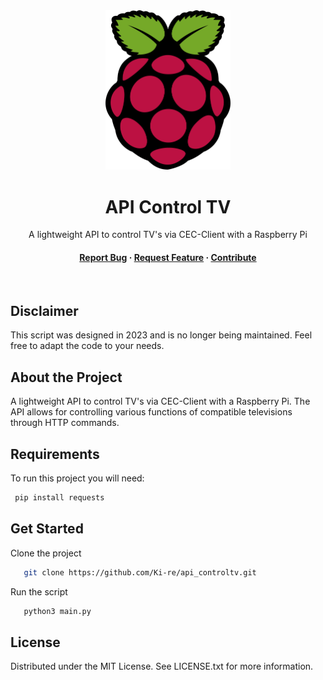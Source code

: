 <div align="center">
  <img src="logo.png" alt="logo" width="200" height="auto" />
  <h1>API Control TV</h1>
  
  <p>
    A lightweight API to control TV's via CEC-Client with a Raspberry Pi
  </p>
  
<h4>
    <a href="https://github.com/Ki-re/api_controltv/issues/">Report Bug</a>
  <span> · </span>
    <a href="https://github.com/Ki-re/api_controltv/issues/">Request Feature</a>
  <span> · </span>
    <a href="https://github.com/Ki-re/api_controltv/pulls">Contribute</a>
  </h4>
</div>

<br />

## Disclaimer

This script was designed in 2023 and is no longer being maintained. Feel free to adapt the code to your needs.

<!-- About the Project -->

## About the Project

A lightweight API to control TV's via CEC-Client with a Raspberry Pi. The API allows for controlling various functions of compatible televisions through HTTP commands.

<!-- Requirements -->

## Requirements

To run this project you will need:

```bash
 pip install requests
```

<!-- Get Started -->

## Get Started

Clone the project

```bash
   git clone https://github.com/Ki-re/api_controltv.git
```

Run the script
```bash
   python3 main.py
```

<!-- License -->

## License

Distributed under the MIT License. See LICENSE.txt for more information.
